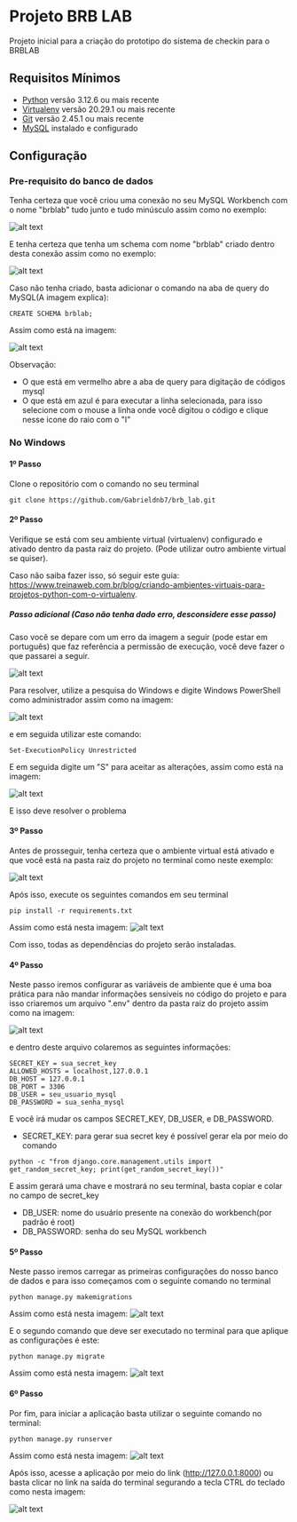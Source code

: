 # Projeto BRB LAB

Projeto inicial para a criação do prototipo do sistema de checkin para o BRBLAB

## Requisitos Mínimos

* [Python](https://www.python.org/downloads/) versão 3.12.6 ou mais recente
* [Virtualenv](https://virtualenv.pypa.io/en/latest/installation.html) versão 20.29.1 ou mais recente
* [Git](https://www.git-scm.com/downloads) versão 2.45.1 ou mais recente
* [MySQL](https://dev.mysql.com/downloads/) instalado e configurado

## Configuração

### Pre-requisito do banco de dados
Tenha certeza que você criou uma conexão no seu MySQL Workbench com o nome "brblab" tudo junto e tudo minúsculo assim como no exemplo: 

![alt text](brblab/static/readme/image-8.png)

E tenha certeza que tenha um schema com nome "brblab" criado dentro desta conexão assim como no exemplo:

![alt text](brblab/static/readme/image-9.png)

Caso não tenha criado, basta adicionar o comando na aba de query do MySQL(A imagem explica):
```
CREATE SCHEMA brblab;
```
Assim como está na imagem: 

![alt text](brblab/static/readme/image-10.png)

Observação: 
* O que está em vermelho abre a aba de query para digitação de códigos mysql
* O que está em azul é para executar a linha selecionada, para isso selecione com o mouse a linha onde você digitou o código e clique nesse icone do raio com o "I"

### No Windows

#### 1º Passo
Clone o repositório com o comando no seu terminal
```
git clone https://github.com/Gabrieldnb7/brb_lab.git
```

#### 2º Passo

Verifique se está com seu ambiente virtual (virtualenv) configurado e ativado dentro da pasta raiz do projeto. (Pode utilizar outro ambiente virtual se quiser).

Caso não saiba fazer isso, só seguir este guia: https://www.treinaweb.com.br/blog/criando-ambientes-virtuais-para-projetos-python-com-o-virtualenv. 


##### Passo adicional (Caso não tenha dado erro, desconsidere esse passo)

Caso você se depare com um erro da imagem a seguir (pode estar em português) que faz referência a permissão de execução, você deve fazer o que passarei a seguir.

![alt text](brblab/static/readme/image-11.png)

Para resolver, utilize a pesquisa do Windows e digite Windows PowerShell como administrador assim como na imagem:

![alt text](brblab/static/readme/image-12.png)

e em seguida utilizar este comando:
```
Set-ExecutionPolicy Unrestricted
```
E em seguida digite um "S" para aceitar as alterações, assim como está na imagem:

![alt text](brblab/static/readme/image-13.png)

E isso deve resolver o problema
    
#### 3º Passo

Antes de prosseguir, tenha certeza que o ambiente virtual está ativado e que você está na pasta raiz do projeto no terminal como neste exemplo: 

![alt text](brblab/static/readme/image-2.png)

Após isso, execute os seguintes comandos em seu terminal

```
pip install -r requirements.txt
``` 
Assim como está nesta imagem: ![alt text](brblab/static/readme/image-3.png)

Com isso, todas as dependências do projeto serão instaladas.

#### 4º Passo

Neste passo iremos configurar as variáveis de ambiente que é uma boa prática para não mandar informações sensiveis no código do projeto e para isso criaremos um arquivo ".env" dentro da pasta raiz do projeto assim como na imagem:

![alt text](brblab/static/readme/image-14.png)

e dentro deste arquivo colaremos as seguintes informações:

```
SECRET_KEY = sua_secret_key
ALLOWED_HOSTS = localhost,127.0.0.1
DB_HOST = 127.0.0.1
DB_PORT = 3306
DB_USER = seu_usuario_mysql
DB_PASSWORD = sua_senha_mysql
```

E você irá mudar os campos SECRET_KEY, DB_USER, e DB_PASSWORD.
* SECRET_KEY: para gerar sua secret key é possível gerar ela por meio do comando
```
python -c "from django.core.management.utils import get_random_secret_key; print(get_random_secret_key())"
```
E assim gerará uma chave e mostrará no seu terminal, basta copiar e colar no campo de secret_key
* DB_USER: nome do usuário presente na conexão do workbench(por padrão é root)
* DB_PASSWORD: senha do seu MySQL workbench

#### 5º Passo

Neste passo iremos carregar as primeiras configurações do nosso banco de dados e para isso começamos com o seguinte comando no terminal

```
python manage.py makemigrations
```
Assim como está nesta imagem: ![alt text](brblab/static/readme/image-4.png)

E o segundo comando que deve ser executado no terminal para que aplique as configurações é este:

```
python manage.py migrate
```
Assim como está nesta imagem: ![alt text](brblab/static/readme/image-5.png)

#### 6º Passo

Por fim, para iniciar a aplicação basta utilizar o seguinte comando no terminal:
```
python manage.py runserver
```
Assim como está nesta imagem: ![alt text](brblab/static/readme/image-6.png)

Após isso, acesse a aplicação por meio do link (http://127.0.0.1:8000) ou basta clicar no link na saída do terminal segurando a tecla CTRL do teclado como nesta imagem: 

![alt text](brblab/static/readme/image-7.png)